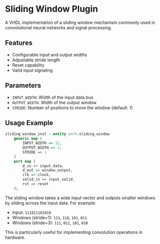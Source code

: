 # Sliding Window Plugin

A VHDL implementation of a sliding window mechanism commonly used in convolutional neural networks and signal processing.

## Features

- Configurable input and output widths
- Adjustable stride length
- Reset capability
- Valid input signaling

## Parameters

- `INPUT_WIDTH`: Width of the input data bus
- `OUTPUT_WIDTH`: Width of the output window
- `STRIDE`: Number of positions to move the window (default: 1)

## Usage Example

```vhdl
sliding_window_inst : entity work.sliding_window
    generic map (
        INPUT_WIDTH => 12,
        OUTPUT_WIDTH => 3,
        STRIDE => 1
    )
    port map (
        d_in => input_data,
        d_out => window_output,
        clk => clock,
        valid_in => input_valid,
        rst => reset
    );
```

The sliding window takes a wide input vector and outputs smaller windows by sliding across the input data. For example:

* Input:  `111011101010`
* Windows (stride=1): `111`, `110`, `101`, `011`
* Windows (stride=3): `111`, `011`, `101`, `010`

This is particularly useful for implementing convolution operations in hardware.
